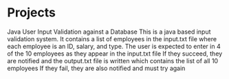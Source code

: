 # Projects
Java User Input Validation against a Database
This is a java based input validation system. It contains a list of employees in the input.txt file where each employee is an ID, salary, and type. 
The user is expected to enter in 4 of the 10 employees as they appear in the input.txt file
If they succeed, they are notified and the output.txt file is written which contains the list of all 10 employees
If they fail, they are also notified and must try again
